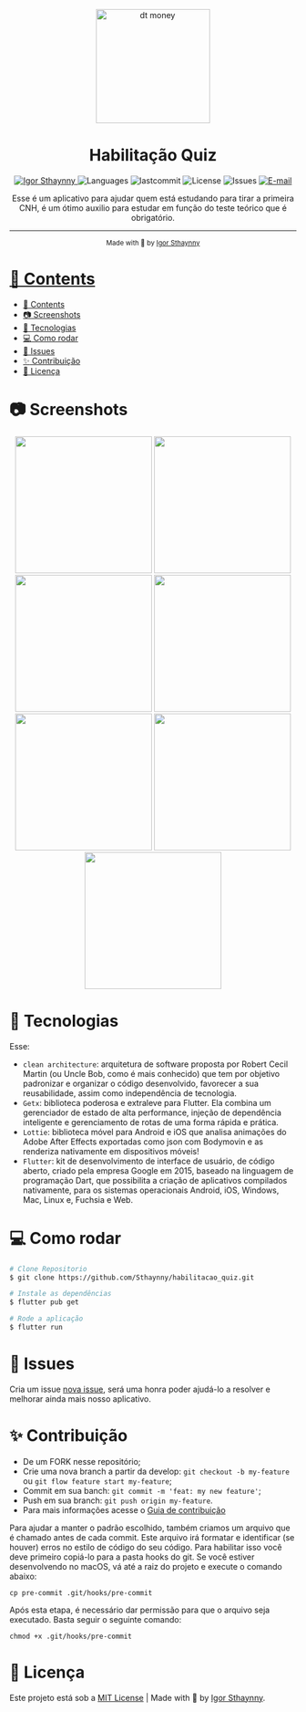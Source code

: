 <p align="center">
   <img src="https://user-images.githubusercontent.com/46109133/149638236-08219c77-c837-4883-b428-8bd5c864e850.png" alt="dt money" width="200"/>
</p>

<h1 align="center">Habilitação Quiz</h1>

<p align="center">
   <a href="https://www.linkedin.com/in/igor-sthaynny/">
      <img alt="Igor Sthaynny" src="https://img.shields.io/badge/-Sthaynny-5965e0?style=flat&logo=Linkedin&logoColor=white"/>
   </a>
  <img alt="Languages" src="https://img.shields.io/github/languages/count/Sthaynny/habilitacao_quiz?color=%235963C5" />
  <img alt="lastcommit" src="https://img.shields.io/github/last-commit/Sthaynny/habilitacao_quiz?color=%235761C3" />
  <img alt="License" src="https://img.shields.io/github/license/Sthaynny/habilitacao_quiz?color=%235E69D7" />
  <img alt="Issues" src="https://img.shields.io/github/issues/Sthaynny/habilitacao_quiz?color=%235965E0">
  <a href="mailto:igorsthaynny@gmail.com">
   <img alt="E-mail" src="https://img.shields.io/badge/-igorsthaynny%40gmail.com-%23525DCB" />
  </a>
</p>

<p align="center">Esse é um aplicativo para ajudar quem está estudando para tirar a primeira CNH, é um ótimo auxilio para estudar em função do teste teórico que é obrigatório.</p>

<hr />

<div align="center">
  <sub> Made with 💖 by
    <a href="https://github.com/Sthaynny">Igor Sthaynny
  </sub>
</div>

# 📌 Contents

- [📌 Contents](#-contents)
- [:camera: Screenshots](#camera-screenshots)
- [:rocket: Tecnologias](#rocket-tecnologias)
- [:computer: Como rodar](#computer-como-rodar)
- [:bug: Issues](#bug-issues)
- [:sparkles: Contribuição](#sparkles-contribuição)
- [:page_facing_up: Licença](#page_facing_up-licença)

# :camera: Screenshots
<div align="center">
   <img src="https://user-images.githubusercontent.com/46109133/154711199-12d0be69-3d03-4f1b-a893-f88ae3f90a2d.png" width="240"/>
   <img src="https://user-images.githubusercontent.com/46109133/154710459-f4edee9c-5c34-4d11-9312-0c868f654059.png" width="240"/>
   <img src="https://user-images.githubusercontent.com/46109133/154710679-15530155-63d0-47ed-a14e-d5e2cb965d84.png" width="240"/>
   <img src="https://user-images.githubusercontent.com/46109133/154710728-ce511ad0-f8c9-40bb-b852-d3f1a226b65f.png" width="240"/>
   <img src="https://user-images.githubusercontent.com/46109133/154710752-2e6cb618-c6a4-4523-8257-432333403c70.png" width="240"/>
   <img src="https://user-images.githubusercontent.com/46109133/154710772-5bd6fe83-a2d1-441d-9a5c-e2cdeaf36748.png" width="240"/>
   <img src="https://user-images.githubusercontent.com/46109133/154710791-b3244659-5e8c-4957-bbdf-dda3c5f63322.png" width="240"/>

</div>
  


# :rocket: Tecnologias
Esse:

- `clean architecture`: arquitetura de software proposta por Robert Cecil Martin (ou Uncle Bob, como é mais conhecido) que tem por objetivo padronizar e organizar o código desenvolvido, favorecer a sua reusabilidade, assim como independência de tecnologia.
- `Getx`: biblioteca poderosa e extraleve para Flutter. Ela combina um gerenciador de estado de alta performance, injeção de dependência inteligente e gerenciamento de rotas de uma forma rápida e prática.
- `Lottie`: biblioteca móvel para Android e iOS que analisa animações do Adobe After Effects exportadas como json com Bodymovin e as renderiza nativamente em dispositivos móveis!
- `Flutter`: kit de desenvolvimento de interface de usuário, de código aberto, criado pela empresa Google em 2015, baseado na linguagem de programação Dart, que possibilita a criação de aplicativos compilados nativamente, para os sistemas operacionais Android, iOS, Windows, Mac, Linux e, Fuchsia e Web.

# :computer: Como rodar

```bash
# Clone Repositorio
$ git clone https://github.com/Sthaynny/habilitacao_quiz.git

# Instale as dependências
$ flutter pub get

# Rode a aplicação
$ flutter run
```

# :bug: Issues

Cria um issue <a href="https://github.com/Sthaynny/habilitacao_quiz/issues">nova issue</a>, será uma honra poder ajudá-lo a resolver e melhorar ainda mais nosso aplicativo.

# :sparkles: Contribuição

- De um FORK nesse repositório;
- Crie uma nova branch a partir da develop: `git checkout -b my-feature` ou `git flow feature start my-feature`;
- Commit em sua banch: `git commit -m 'feat: my new feature'`;
- Push em sua branch: `git push origin my-feature`.
- Para mais informações acesse o [Guia de contribuição](https://github.com/Sthaynny/habilitacao_quiz/blob/main/.github/contributing.md)
  
Para ajudar a manter o padrão escolhido, também criamos um arquivo que é chamado antes de cada commit. Este arquivo irá formatar e identificar (se houver) erros no estilo de código do seu código. Para habilitar isso você deve primeiro copiá-lo para a pasta hooks do git. Se você estiver desenvolvendo no macOS, vá até a raiz do projeto e execute o comando abaixo:

```
cp pre-commit .git/hooks/pre-commit
```

Após esta etapa, é necessário dar permissão para que o arquivo seja executado. Basta seguir o seguinte comando:

```
chmod +x .git/hooks/pre-commit
```


# :page_facing_up: Licença

Este projeto está sob a [MIT License](./LICENSE) |
Made with 💖 by [Igor Sthaynny](https://www.linkedin.com/in/igor-sthaynny/).
